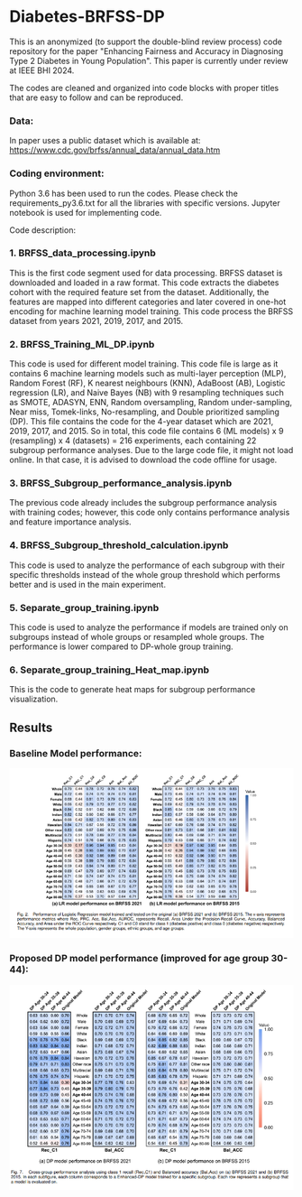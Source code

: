 # Diabetes-BRFSS-DP

This is an anonymized (to support the double-blind review process) code repository for the paper "Enhancing Fairness and Accuracy in Diagnosing Type 2 Diabetes in Young Population". 
This paper is currently under review at IEEE BHI 2024. 

The codes are cleaned and organized into code blocks with proper titles that are easy to follow and can be reproduced. 
### Data:
In paper uses a public dataset which is available at: https://www.cdc.gov/brfss/annual_data/annual_data.htm

### Coding environment:
Python 3.6 has been used to run the codes. Please check the requirements_py3.6.txt for all the libraries with specific versions. Jupyter notebook is used for implementing code. 

Code description:
### 1. BRFSS_data_processing.ipynb
This is the first code segment used for data processing. BRFSS dataset is downloaded and loaded in a raw format. This code extracts the diabetes cohort with the required feature set from the dataset. Additionally, the features are mapped into different categories and later covered in one-hot encoding for machine learning model training. This code process the BRFSS dataset from years 2021, 2019, 2017, and 2015.

### 2. BRFSS_Training_ML_DP.ipynb
This code is used for different model training. This code file is large as it contains 6 machine learning models such as multi-layer perception (MLP), Random Forest (RF), K nearest neighbours (KNN), AdaBoost (AB), Logistic regression (LR), and Naive Bayes (NB) with 9 resampling techniques such as SMOTE, ADASYN, ENN, Random oversampling, Random under-sampling, Near miss, Tomek-links, No-resampling, and Double prioritized sampling (DP). This file contains the code for the 4-year dataset which are 2021, 2019, 2017, and 2015. So in total, this code file contains 6 (ML models) x 9 (resampling) x 4 (datasets) = 216 experiments, each containing 22 subgroup performance analyses. 
Due to the large code file, it might not load online. In that case, it is advised to download the code offline for usage. 

### 3. BRFSS_Subgroup_performance_analysis.ipynb
The previous code already includes the subgroup performance analysis with training codes; however, this code only contains performance analysis and feature importance analysis. 

### 4. BRFSS_Subgroup_threshold_calculation.ipynb
This code is used to analyze the performance of each subgroup with their specific thresholds instead of the whole group threshold which performs better and is used in the main experiment. 

### 5. Separate_group_training.ipynb
This code is used to analyze the performance if models are trained only on subgroups instead of whole groups or resampled whole groups. The performance is lower compared to DP-whole group training.

### 6. Separate_group_training_Heat_map.ipynb
This is the code to generate heat maps for subgroup performance visualization.

## Results

### Baseline Model performance:
![alt text](https://github.com/PiasTanmoy/Diabetes-BRFSS-DP/blob/main/BRFSS%20base%20model%20performance.png?raw=true)

### Proposed DP model performance (improved for age group 30-44):
![alt text](https://github.com/PiasTanmoy/Diabetes-BRFSS-DP/blob/main/BRFSS%20proposed%20DP%20model%20performance.png?raw=true)



